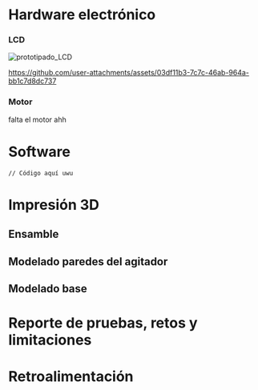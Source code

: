 # Hardware electrónico
### LCD
![prototipado_LCD](https://github.com/user-attachments/assets/5c7687b3-6e03-4695-8bda-d521105559dd)

https://github.com/user-attachments/assets/03df11b3-7c7c-46ab-964a-bb1c7d8dc737



### Motor

falta el motor ahh




# Software
```
// Código aquí uwu

```

# Impresión 3D
## Ensamble


## Modelado paredes del agitador


## Modelado base



# Reporte de pruebas, retos y limitaciones



# Retroalimentación
